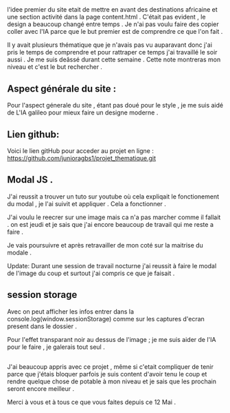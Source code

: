 ##

l'idee premier du site etait de mettre en avant des destinations africaine et une section activité dans la page content.html . C'était pas evident , le design a beaucoup changé entre temps . Je n'ai pas voulu faire des copier coller avec l'IA parce que le but premier est de comprendre ce que l'on fait .

Il y avait plusieurs thématique que je n'avais pas vu auparavant donc j'ai pris le temps de comprendre et pour rattraper ce temps j'ai travaillé le soir aussi . Je me suis deâssé durant cette semaine . Cette note montreras mon niveau et c'est le but rechercher .

## Aspect générale du site :

Pour l'aspect génerale du site , étant pas doué pour le style , je me suis aidé de L'IA galileo pour mieux faire un designe moderne .

## Lien github:

Voici le lien gitHub pour acceder au projet en ligne :
https://github.com/junioragbs1/projet_thematique.git

## Modal JS .

J'ai reussit a trouver un tuto sur youtube où cela expliqait le fonctionement du modal , je l'ai suivit et appliquer . Cela a fonctionner .

J'ai voulu le reecrer sur une image mais ca n'a pas marcher comme il fallait . on est jeudi et je sais que j'ai encore beaucoup de travail qui me reste a faire .

Je vais poursuivre et après retravailler de mon coté sur la maitrise du modale .

Update: Durant une session de travail nocturne j'ai reussit à faire le modal de l'image du coup et surtout j'ai compris ce que je faisait .

## session storage

Avec on peut afficher les infos entrer dans la console.log(window.sessionStorage) comme sur les captures d'ecran present dans le dossier .

Pour l'effet transparant noir au dessus de l'image ; je me suis aider de
l'IA pour le faire , je galerais tout seul .

##

J'ai beaucoup appris avec ce projet , même si c'etait compliquer de tenir parce que j'étais bloquer parfois je suis content d'avoir tenu le coup et rendre quelque chose de potable à mon niveau et je sais que les prochain seront encore meilleur .

Merci à vous et à tous ce que vous faites depuis ce 12 Mai .
